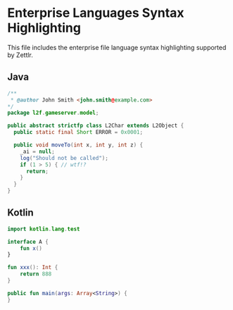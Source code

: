 # Enterprise Languages Syntax Highlighting

This file includes the enterprise file language syntax highlighting supported by Zettlr.

## Java

```java
/**
 * @author John Smith <john.smith@example.com>
*/
package l2f.gameserver.model;

public abstract strictfp class L2Char extends L2Object {
  public static final Short ERROR = 0x0001;

  public void moveTo(int x, int y, int z) {
    _ai = null;
    log("Should not be called");
    if (1 > 5) { // wtf!?
      return;
    }
  }
}
```

## Kotlin

```kotlin
import kotlin.lang.test

interface A {
    fun x()
}

fun xxx(): Int {
    return 888
}

public fun main(args: Array<String>) {
}
```
